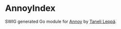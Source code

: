 
# AnnoyIndex

SWIG generated Go module for [Annoy](https://github.com/spotify/annoy) by [Taneli Leppä](https://github.com/rosmo).
